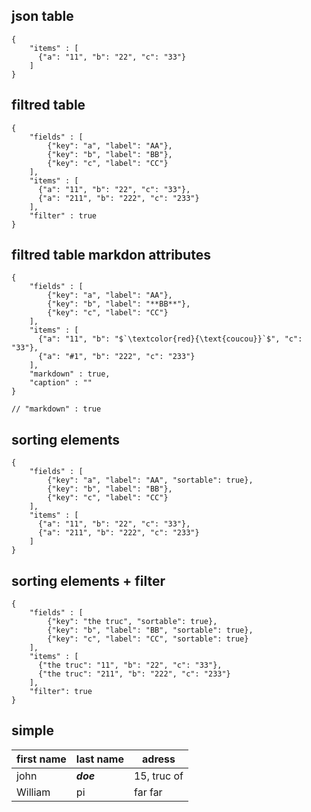 

## json table
```json:table
{
    "items" : [
      {"a": "11", "b": "22", "c": "33"}
    ]
}
```

## filtred table

```json:table
{
    "fields" : [
        {"key": "a", "label": "AA"},
        {"key": "b", "label": "BB"},
        {"key": "c", "label": "CC"}
    ],
    "items" : [
      {"a": "11", "b": "22", "c": "33"},
      {"a": "211", "b": "222", "c": "233"}
    ],
    "filter" : true
}
```


## filtred table markdon attributes

```json:table
{
    "fields" : [
        {"key": "a", "label": "AA"},
        {"key": "b", "label": "**BB**"},
        {"key": "c", "label": "CC"}
    ],
    "items" : [
      {"a": "11", "b": "$`\textcolor{red}{\text{coucou}}`$", "c": "33"},
      {"a": "#1", "b": "222", "c": "233"}
    ],
    "markdown" : true,
    "caption" : ""
}
```
    // "markdown" : true

## sorting elements

```json:table
{
    "fields" : [
        {"key": "a", "label": "AA", "sortable": true},
        {"key": "b", "label": "BB"},
        {"key": "c", "label": "CC"}
    ],
    "items" : [
      {"a": "11", "b": "22", "c": "33"},
      {"a": "211", "b": "222", "c": "233"}
    ]
}
```

## sorting elements + filter

```json:table
{
    "fields" : [
        {"key": "the truc", "sortable": true},
        {"key": "b", "label": "BB", "sortable": true},
        {"key": "c", "label": "CC", "sortable": true}
    ],
    "items" : [
      {"the truc": "11", "b": "22", "c": "33"},
      {"the truc": "211", "b": "222", "c": "233"}
    ],
    "filter": true
}
```





## simple

first name | last name | adress
--- | ---- | ---- 
john | ***doe*** | 15, truc of
William | pi | far far